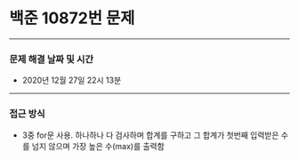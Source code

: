 
# 백준 10872번 문제

---

### 문제 해결 날짜 및 시간

- 2020년 12월 27일 22시 13분

---

### 접근 방식
- 3중 for문 사용. 하나하나 다 검사하며 합계를 구하고 그 합계가 첫번째 입력받은 수를 넘지 않으며
  가장 높은 수(max)를 출력함
